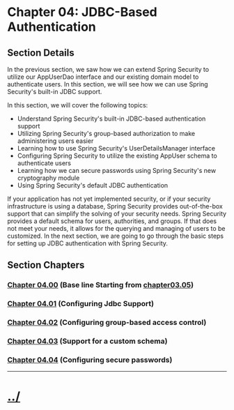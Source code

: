 # Chapter 04: JDBC-Based Authentication


## Section Details
In the previous section, we saw how we can extend Spring Security to utilize our
AppUserDao interface and our existing domain model to authenticate users. In this
section, we will see how we can use Spring Security's built-in JDBC support.

In this section, we will cover the following topics:

* Understand Spring Security's built-in JDBC-based authentication support
* Utilizing Spring Security's group-based authorization to make administering users easier
* Learning how to use Spring Security's UserDetailsManager interface
* Configuring Spring Security to utilize the existing AppUser schema to authenticate users
* Learning how we can secure passwords using Spring Security's new cryptography module
* Using Spring Security's default JDBC authentication

If your application has not yet implemented security, or if your security infrastructure is
using a database, Spring Security provides out-of-the-box support that can simplify the
solving of your security needs. Spring Security provides a default schema for users,
authorities, and groups. If that does not meet your needs, it allows for the querying and
managing of users to be customized. In the next section, we are going to go through the
basic steps for setting up JDBC authentication with Spring Security.


## Section Chapters

### [Chapter 04.00](./chapter04.00/) (Base line Starting from [chapter03.05](./../chapter03/chapter03.05/))

### [Chapter 04.01](./chapter04.01/) (Configuring Jdbc Support)

### [Chapter 04.02](./chapter04.02/) (Configuring group-based access control)

### [Chapter 04.03](./chapter04.03/) (Support for a custom schema)

### [Chapter 04.04](./chapter04.04/) (Configuring secure passwords)


---

# [../](../)
